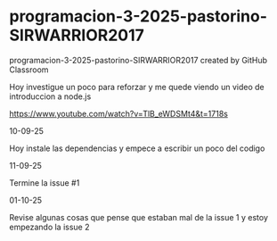 # programacion-3-2025-pastorino-SIRWARRIOR2017
programacion-3-2025-pastorino-SIRWARRIOR2017 created by GitHub Classroom

Hoy investigue un poco para reforzar y me quede viendo un video de introduccion a node.js

https://www.youtube.com/watch?v=TlB_eWDSMt4&t=1718s 

10-09-25

Hoy instale las dependencias y empece a escribir un poco del codigo

11-09-25

Termine la issue #1


01-10-25

Revise algunas cosas que pense que estaban mal de la issue 1 y estoy empezando la issue 2
